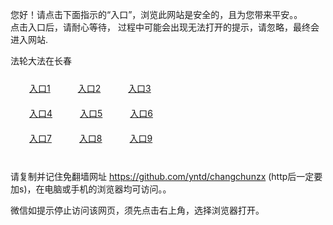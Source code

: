 您好！请点击下面指示的“入口”，浏览此网站是安全的，且为您带来平安。。 <br/>
点击入口后，请耐心等待， 过程中可能会出现无法打开的提示，请忽略，最终会进入网站. </br>

法轮大法在长春<br/>
<div style="padding:10px"><a style="margin:20px" target="_blank" href="https://dj064xhr5l5ca.cloudfront.net/2Qpsp?dxkpzpu" id="ccLink1" rel="nofollow">入口1</a> <a target="_blank" style="margin:20px" href="https://d1nxs81shr8awx.cloudfront.net/2Qpsp?ffsoqm" id="ccLink2" rel="nofollow">入口2</a> <a style="margin:20px" target="_blank" href="https://d9dgxtoq61fy1.cloudfront.net/2Qpsp?zstny" id="ccLink3" rel="nofollow">入口3</a></div>

<div style="padding:10px" ><a style="margin:20px" target="_blank" href="https://dj064xhr5l5ca.cloudfront.net/2Qpsp?dxkpzpu" id="ccLink4" rel="nofollow">入口4</a> <a style="margin:20px" href="https://d1nxs81shr8awx.cloudfront.net/2Qpsp?ffsoqm" target="_blank" id="ccLink5" rel="nofollow">入口5</a> <a style="margin:20px" href="https://d9dgxtoq61fy1.cloudfront.net/2Qpsp?zstny" target="_blank" id="ccLink6" rel="nofollow">入口6</a></div>

<div style="padding:10px"><a style="margin:20px" target="_blank" href="https://dj064xhr5l5ca.cloudfront.net/2Qpsp?dxkpzpu" id="ccLink7" rel="nofollow">入口7</a> <a style="margin:20px" href="https://d1nxs81shr8awx.cloudfront.net/2Qpsp?ffsoqm" target="_blank" id="ccLink8" rel="nofollow">入口8</a> <a style="margin:20px" target="_blank" href="https://d9dgxtoq61fy1.cloudfront.net/2Qpsp?zstny" id="ccLink9" rel="nofollow">入口9</a></div>

<br/>



请复制并记住免翻墙网址 https://github.com/yntd/changchunzx (http后一定要加s)，在电脑或手机的浏览器均可访问。。<br/>

微信如提示停止访问该网页，须先点击右上角，选择浏览器打开。
